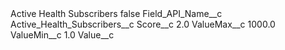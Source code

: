 <?xml version="1.0" encoding="UTF-8"?>
<CustomMetadata xmlns="http://soap.sforce.com/2006/04/metadata" xmlns:xsi="http://www.w3.org/2001/XMLSchema-instance" xmlns:xsd="http://www.w3.org/2001/XMLSchema">
    <label>Active Health Subscribers</label>
    <protected>false</protected>
    <values>
        <field>Field_API_Name__c</field>
        <value xsi:type="xsd:string">Active_Health_Subscribers__c</value>
    </values>
    <values>
        <field>Score__c</field>
        <value xsi:type="xsd:double">2.0</value>
    </values>
    <values>
        <field>ValueMax__c</field>
        <value xsi:type="xsd:double">1000.0</value>
    </values>
    <values>
        <field>ValueMin__c</field>
        <value xsi:type="xsd:double">1.0</value>
    </values>
    <values>
        <field>Value__c</field>
        <value xsi:nil="true"/>
    </values>
</CustomMetadata>
